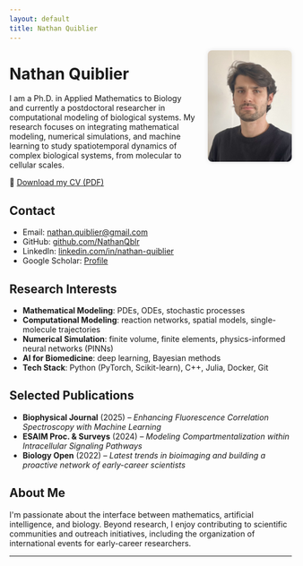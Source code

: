 ```yaml
---
layout: default
title: Nathan Quiblier
---
```


<img src="ressources/photo_cv_last.jpg" alt="Portrait of Nathan Quiblier" style="float:right; width:150px; margin-left:20px; border-radius:8px; box-shadow: 0 0 8px rgba(0,0,0,0.1);" />

# Nathan Quiblier


I am a Ph.D. in Applied Mathematics to Biology and currently a postdoctoral researcher in computational modeling of biological systems. My research focuses on integrating mathematical modeling, numerical simulations, and machine learning to study spatiotemporal dynamics of complex biological systems, from molecular to cellular scales.

📄 [Download my CV (PDF)](ressources/cv_acad.pdf)

## Contact

- Email: nathan.quiblier@gmail.com  
- GitHub: [github.com/NathanQblr](https://github.com/NathanQblr)  
- LinkedIn: [linkedin.com/in/nathan-quiblier](https://www.linkedin.com/in/nathan-quiblier/)  
- Google Scholar: [Profile](https://scholar.google.com/citations?user=TyQ2D7wAAAAJ&hl=en)

## Research Interests

- **Mathematical Modeling**: PDEs, ODEs, stochastic processes  
- **Computational Modeling**: reaction networks, spatial models, single-molecule trajectories  
- **Numerical Simulation**: finite volume, finite elements, physics-informed neural networks (PINNs)  
- **AI for Biomedicine**: deep learning, Bayesian methods  
- **Tech Stack**: Python (PyTorch, Scikit-learn), C++, Julia, Docker, Git

## Selected Publications

- **Biophysical Journal** (2025) – *Enhancing Fluorescence Correlation Spectroscopy with Machine Learning*  
- **ESAIM Proc. & Surveys** (2024) – *Modeling Compartmentalization within Intracellular Signaling Pathways*  
- **Biology Open** (2022) – *Latest trends in bioimaging and building a proactive network of early-career scientists*

## About Me

I'm passionate about the interface between mathematics, artificial intelligence, and biology. Beyond research, I enjoy contributing to scientific communities and outreach initiatives, including the organization of international events for early-career researchers.

---
